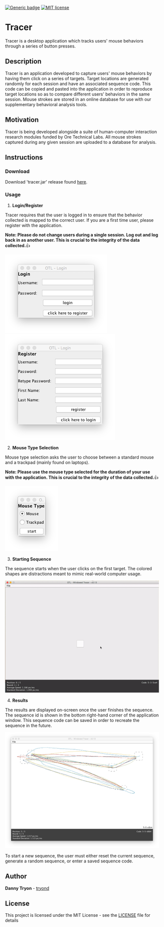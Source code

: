 [![Generic badge](https://img.shields.io/badge/build-passing-<COLOR>.svg)](https://shields.io/)
[![MIT license](https://img.shields.io/badge/License-MIT-blue.svg)](https://lbesson.mit-license.org/)

# Tracer

Tracer is a desktop application which tracks users' mouse behaviors through a series of button presses.

## Description

Tracer is an application developed to capture users' mouse behaviors by having them click on a series of targets. Target locations are generated randomly for each session and have an associated sequence code. This code can be copied and pasted into the application in order to reproduce target locations so as to compare different users' behaviors in the same session. Mouse strokes are stored in an online database for use with our supplementary behavioral analysis tools.

## Motivation

Tracer is being developed alongside a suite of human-computer interaction research modules funded by Ore Technical Labs. All mouse strokes captured during any given session are uploaded to a database for analysis.

## Instructions

### Download

Download 'tracer.jar' release found [here](https://github.com/tryond/tracer/releases).

### Usage

1. **Login/Register**

Tracer requires that the user is logged in to ensure that the behavior collected is mapped to the correct user. If you are a first time user, please register with the application.

**Note: Please do not change users during a single session. Log out and log back in as another user. This is crucial to the integrity of the data collected.**:+1:

![Login Image](res/tracer_images/login.png?raw=true "Image that shows login screen")
![Register Image](res/tracer_images/register.png?raw=true "Image that shows registration screen")

2. **Mouse Type Selection**

Mouse type selection asks the user to choose between a standard mouse and a trackpad (mainly found on laptops). 

**Note: Please use the mouse type selected for the duration of your use with the application. This is crucial to the integrity of the data collected.**:+1:

![Mouse Select Image](res/tracer_images/mouse.png?raw=true "Image that shows mouse type selection")

3. **Starting Sequence**

The sequence starts when the user clicks on the first target. The colored shapes are distractions meant to mimic real-world computer usage. 

![Sequence gif](res/tracer_images/animation.gif?raw=true "Animation that shows a typical sequence and results")

4. **Results**

The results are displayed on-screen once the user finishes the sequence. The sequence id is shown in the bottom right-hand corner of the application window. This sequence code can be saved in order to recreate the sequence in the future. 

![Alt text](res/tracer_images/results.png?raw=true "Login Screen")

To start a new sequence, the user must either reset the current sequence, generate a random sequence, or enter a saved sequence code.

## Author

**Danny Tryon** - [tryond](https://github.com/tryond?tab=repositories)

## License

This project is licensed under the MIT License - see the [LICENSE](LICENSE) file for details

